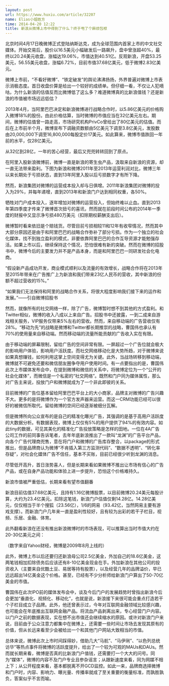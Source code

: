 ```yaml
---
layout: post
url: https://www.huxiu.com/article/32207
name: Elias小姐姓方
time: 2014-04-20 12:22
title: 新浪从微博上市中得到了什么？终于甩了个麻烦包袱
---
```

北京时间4月17日晚微博正式登陆纳斯达克，成为全球范围内首家上市的中文社交媒体。开始交易后，股价以16.5美元小幅破发后一路飙升，盘中曾涨超40%，最终以20.24美元收盘，涨幅达19.06%，市值达到40.51亿。反观新浪，开盘53.25美元，56.55美元收盘，涨幅6.72%，目前市值37.68亿美元，低于微博2.83亿美元。

微博上市前，“不看好微博”、“铁定破发”的舆论沸沸扬扬，外界普遍对微博上市表示消极态度。首日收盘价算是给出一个较好的成绩单。但仔细一看，不仅让人犯嘀咕，为什么新浪的估值反而比微博低了这么多？难道微博真的比新浪值钱？还是新浪的市值被市场远远低估？

2013年4月，当阿里巴巴决定和新浪微博进行战略合作时，以5.86亿美元的价格购入微博18%的股份。由此价格估算，当时微博的市值应当在32亿美元左右。期间，微博的估值曾一路走高，市场研究机构PrivCo曾给出了80亿美元的估值。而后在上市前半个月，微博宣布下调融资数额由5亿美元下调至3.8亿美元，发股数由20,000,000下调至16,800,000每股定价17美元。如此算来，微博市值跌回一年前的水平，仅28亿美元。

从32亿到28亿，一年的苦心经营，最后又兜兜转转回到了原点。

在阿里入股新浪微博前，微博一直是新浪的寄生虫产品，汲取来自新浪的资源，却一直无法带来盈利。下图为新浪和微博2011年至2013年运营利润对比，微博三年以来长期处于亏损状态，直到13年阿里入股以后亏损数字才有所下降。

然而，新浪集团对微博的运营成本投入却与日俱增。2011年新浪集团对微博的投入为29%，并每年递增，直到2013年和新浪门户达到相同权重，各50%。

牺牲对门户成本投入，逐年增加对微博的运营投入，但始终难以止血。直到2013年第四季度才传来了微博首次扭亏的喜讯，然而就在前段时间公布的2014年一季度的财报中又显示净亏损480万美元（扣除期权薪酬支出后）。

微博暂时看来依旧是个赔钱货。尽管目前亏损相较11和12年有收窄情况，然而其中大部分原因还是由于和阿里巴巴的战略合作弥补了部分亏损。作为一个独立的社会化媒体，找不到独立盈利的模式，非要依靠阿里巴巴的合作互导资源才能勉强存活。如果上市以后，继续保持这个情况，恐怕很难有新的突破。然而在微博的招股书中，微博今后的主要发力并不是产品本身，而是和阿里巴巴一同研发社会化电商。

“假设新产品成功开发，商业模式顺利以及流量的有效增长，战略合作将在2013年至2015年带来在广告推广上为新浪和我们带来23亿人民币的营收，其中新浪的份额不超过营收的15%。”

“如果我们无法保持和阿里的战略合作关系，将很大程度影响我们接下来的运作和发展。”——引自微博招股书

然而，就像所有的社交网络一样，除了广告，微博暂时想不到其他的方式盈利。和Twitter相似，微博的收入八成以上来自广告。招股书中还披露，一到二成来自游戏相关服务，VIP服务仅带来5%左右的营收。然而，来自移动端的广告营收仅有28%。“移动为先”的战略是微博和Twitter都长期推崇的战略，曹国伟也承认有70%的使用量来自移动端。然而移动端的流量所能贡献的广告收入实在有限。

由于移动端的屏幕限制，留给广告的空间非常有限。一屏超过一个广告位就会极大的影响用户体验，影响用户活跃度。而社交网络移动化是大势所趋，对于微博来说如果真想赚钱，如何利用这掌上空间变得尤为关键。此外，当战场转移到移动端，微博就不可避免还要和微信朋友圈争夺用户使用时间。有一点要指出的是，曹国伟此次上市媒体发布会中，在提到微博和微信的关系中，将微博定位为一个“公开的社会化媒体”，而微信是一个私密的“社交网络”。既然和门户同为媒体属性，那么对广告主来说，投放门户和微博就成为了一个非此即彼的关系。

目前微博的广告位基本留给阿里巴巴平台上的大小商家，品牌主对微博的广告兴趣不大。更多的是将微博作为一个官方发声器来运营。而这一CRM功能已经可以很好的被微信所取代。留给微博的空间已经逐渐被细分瓦解。

但是微博所向公众宣布的是自己的精准化曝光广告，其强调的是基于高用户活跃度的大数据分析。有数据表现，微博上仅仅有5%的用户提供了94%的有效内容。如此tiny的数据，可见其美化的精准化广告投放策略是怎样的田地。一位在4A广告公司工作的前同事告诉笔者，去年年底新浪推出了一款叫“龙渊”的广告平台产品，向各个广告代理商兜售，意在将门户和微博的广告库存整合，以package的形式推出，但是品牌商认为微博“不肯插入第三方监测代码”、“数据不透明”、“转化率存疑”，对社会化媒体广告不信任，基本不买账，目前已经很少听到龙渊的消息。

尽管低开高升，首日涨势喜人，但是长期来看如果微博不推出让市场有信心的广告产品，或在自身产品功能和体验上进一步提升，恐怕这个价格难持久。

新浪市值被严重低估，长期来看有望市值翻番

新浪目前估值37.68亿美元，且持有1.16亿微博股票，以目前微博20.24美元每股计算，大约为23.4亿美元。扣除这笔钱，新浪门户估值仅剩14.28亿。14.28亿美元，仅仅相当于半个搜狐（23.56亿），1/6的网易（93.42亿，当然网易主要有游戏支撑）。而新浪门户几年来一直是盈利性较好，且有较为出彩的若干子栏目，视频、乐居、金融、体育。

此外翻看新浪在还没有推出新浪微博时的市场表现，可以推算出当时市值大约在20-30亿美元之间：

（数字来自Yahoo财经，微博是2009年8月上线的）

此外，微博上市以后还要归还新浪母公司2.5亿美金，外加自己的18.6亿美金，这两笔钱相加扣除债务后应该还有8-10亿美金现金在手。外加新浪在其他公司的投资收入（主要来自优酷土豆、易居等持有股票），以及经营几年的品牌溢价，早已远远超出14亿美金这个价格。甚至，已经有不少分析师给新浪门户算出了50-70亿美金的市值。

曹国伟在此次IPO前的媒体发布会中，谈及今后门户的发展趋势时曾指出新浪今后会更加“垂直化、视频化、移动化”，也就是说，新浪接下来很可能会重点打造若干个子栏目成立子品牌。此外，他还曾表示过，今年对互联网金融领域比较感兴趣，也可能会在年底推出互联网金融产品。将流血产品剥离出来，专心经营门户内容。以门户之前的数据表现，实在想不出市值还会继续缩水的原因。或许对新浪门户来说，目前由于公众注意力都集中在微博上，还需要一些时间让市场去发现其原有的价值，但从长远来看至少会被给出一个和其他门户网站大致相当的市值。

总体来说，微博此次上市时间踩得妙，借助几大“马航”、“马伊琍”、“以色列总统访华”等热点事件将微博的活跃度提升，给出了一个较为可观的MAUs和DAUs。然而就长期来看，微博是否真的比新浪门户值钱，还需要打一个大大的问号。同为“媒体”，微博的内容不及门户专业且参杂谣言；从跟新速度来看，同为网媒不相上下；从公开程度来看，基本都脱离不开GCD监控。如此一来，品牌商选择微博和门户时，内容、影响力、曝光量、传播率就成了至关重要的衡量标准，而孰胜孰负，答案似乎不言而喻。

